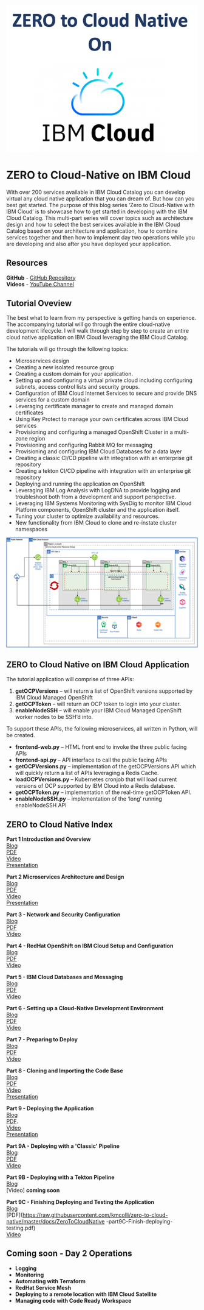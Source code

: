 ![](https://raw.githubusercontent.com/kmcolli/zero-to-cloud-native/master/docs/images/02cn-logo.png)


# ZERO to Cloud-Native on IBM Cloud

With over 200 services available in IBM Cloud Catalog you can develop virtual any cloud native application that you can dream of.  But how can you best get started.  The purpose of this blog series ‘Zero to Cloud-Native with IBM Cloud’ is to showcase how to get started in developing with the IBM Cloud Catalog.  This multi-part series will cover topics such as architecture design and how to select the best services available in the IBM Cloud Catalog based on your architecture and application, how to combine services together and then how to implement day two operations while you are developing and also after you have deployed your application.

## Resources
**GitHub** - [GitHub Repository](https://github.com/kmcolli/zero-to-cloud-native)  
**Videos** - [YouTube Channel](https://www.youtube.com/channel/UCjPMAulESpSRxyxl_tiViJA/videos)   


## Tutorial Oveview
The best what to learn from my perspective is getting hands on experience.  The accompanying tutorial will go through the entire cloud-native development lifecycle.   I will walk through step by step to create an entire cloud native application on IBM Cloud leveraging the IBM Cloud Catalog.   

The tutorials will go through the following topics:  

* Microservices design  
* Creating a new isolated resource group
* Creating a custom domain for your application.  
* Setting up and configuring a virtual private cloud including configuring subnets, access control lists and security groups.  
* Configuration of IBM Cloud Internet Services to secure and provide DNS services for a custom domain  
* Leveraging certificate manager to create and managed domain certificates  
* Using Key Protect to manage your own certificates across IBM Cloud services  
* Provisioning and configuring a managed OpenShift Cluster in a multi-zone region  
* Provisioning and configuring Rabbit MQ for messaging  
* Provisioning and configuring IBM Cloud Databases for a data layer  
* Creating a classic CI/CD pipeline with integration with an enterprise git repository  
* Creating a tekton CI/CD pipeline with integration with an enterprise git repository  
* Deploying and running the application on OpenShift  
* Leveraging IBM Log Analysis with LogDNA to provide logging and troubleshoot both from a development and support perspective.  
* Leveraging IBM Systems Monitoring with SysDig to monitor IBM Cloud Platform components, OpenShift cluster and the application itself.  
* Tuning your cluster to optimize availability and resources.  
* New functionality from IBM Cloud to clone and re-instate cluster namespaces  

![](https://raw.githubusercontent.com/kmcolli/zero-to-cloud-native/master/docs/images/zero-to-cloud-native.png)

## ZERO to Cloud Native on IBM Cloud Application
The tutorial application will comprise of three APIs:  
1)	**getOCPVersions** – will return a list of OpenShift versions supported by IBM Cloud Managed OpenShift  
2)	**getOCPToken** – will return an OCP token to login into your cluster.  
3)	**enableNodeSSH** – will enable your IBM Cloud Managed OpenShift worker nodes to be SSH’d into.  

To support these APIs, the following microservices, all written in Python, will be created.
  
* **frontend-web.py** – HTML front end to invoke the three public facing APIs  
* **frontend-api.py** – API interface to call the public facing APIs   
* **getOCPVersions.py** – implementation of the getOCPVersions API which will quickly return a list of APIs leveraging a Redis Cache.  
* **loadOCPVersions.py** – Kubernetes cronjob that will load current versions of OCP supported by IBM Cloud into a Redis database.   
* **getOCPToken.py** – implementation of the real-time getOCPToken API.  
* **enableNodeSSH.py** – implementation of the ‘long’ running enableNodeSSH API

## ZERO to Cloud Native Index
**Part 1 Introduction and Overview**  
[Blog](https://github.com/kmcolli/zero-to-cloud-native/blob/master/docs/1/1-intro.md)  
[PDF](https://raw.githubusercontent.com/kmcolli/zero-to-cloud-native/master/docs/zero-to-cloud-native-part1-introduction.pdf)   
[Video](<https://youtu.be/Eta09EJ5bvY>)  
[Presentation](https://raw.githubusercontent.com/kmcolli/zero-to-cloud-native/master/docs/ZeroToCloudNative-1-Introduction.pdf)  
   

**Part 2 Microservices Architecture and Design**  
[Blog](https://github.com/kmcolli/zero-to-cloud-native/blob/master/docs/2/2-microservices.md)  
[PDF](https://raw.githubusercontent.com/kmcolli/zero-to-cloud-native/master/docs/zero-to-cloud-native-part2-microservices-design.pdf)    
[Video](<https://youtu.be/UGyIlZfHYok>)  
[Presentation](https://raw.githubusercontent.com/kmcolli/zero-to-cloud-native/master/docs/ZeroToCloudNative-2-microservices.pdf)  

**Part 3 - Network and Security Configuration**  
[Blog](https://github.com/kmcolli/zero-to-cloud-native/blob/master/docs/3/3-network.md)  
[PDF](https://raw.githubusercontent.com/kmcolli/zero-to-cloud-native/master/docs/zero-to-cloud-native-part3-network-and-security-configuration.pdf)  
[Video](<https://youtu.be/xBCjiH0Ud1g>)

**Part 4 - RedHat OpenShift on IBM Cloud Setup and Configuration**  
[Blog](https://github.com/kmcolli/zero-to-cloud-native/blob/master/docs/4/4-openshift.md)  
[PDF](https://raw.githubusercontent.com/kmcolli/zero-to-cloud-native/master/docs/zero-to-cloud-native-part4-openshift.pdf)  
[Video](<https://youtu.be/2oCHWzLPq3M>)

**Part 5 - IBM Cloud Databases and Messaging**  
[Blog](https://github.com/kmcolli/zero-to-cloud-native/blob/master/docs/5/5-dbaas.md)  
[PDF](https://raw.githubusercontent.com/kmcolli/zero-to-cloud-native/master/docs/zero-to-cloud-native-part5-cloud-databases-and-messaging.pdf)  
[Video](<https://youtu.be/Npq3dAtMtI8>) 

**Part 6 - Setting up a Cloud-Native Development Environment**  
[Blog](https://github.com/kmcolli/zero-to-cloud-native/blob/master/docs/6/6-dev.md)  
[PDF](https://raw.githubusercontent.com/kmcolli/zero-to-cloud-native/master/docs/zero-to-cloud-native-part6-setting-up-a-development-environment.pdf)  
[Video](<https://youtu.be/kerMUm_1OsA>)  

**Part 7 - Preparing to Deploy**  
[Blog](https://github.com/kmcolli/zero-to-cloud-native/blob/master/docs/7-code.md)  
[PDF](https://raw.githubusercontent.com/kmcolli/zero-to-cloud-native/master/docs/zero-to-cloud-native-part7-preparing-to-deploy.pdf)  
[Video](<https://youtu.be/irAwcsY7mN8>) 

**Part 8 - Cloning and Importing the Code Base**    
[Blog](https://github.com/kmcolli/zero-to-cloud-native/blob/master/docs/8-codebase.md)  
[PDF](https://raw.githubusercontent.com/kmcolli/zero-to-cloud-native/master/docs/zero-to-cloud-native-part8-cloning-importing-codebase.pdf)  
[Video](<https://youtu.be/61t1548B6UQ>)  
[Presentation](https://raw.githubusercontent.com/kmcolli/zero-to-cloud-native/master/docs/part8-presentation.pdf)

**Part 9 - Deploying the Application**  
[Blog](https://github.com/kmcolli/zero-to-cloud-native/blob/master/docs/9-deploy.md)  
[PDF](https://raw.githubusercontent.com/kmcolli/zero-to-cloud-native/master/docs/zero-to-cloud-native-part9-deploying-the-application.pdf).   
[Video](<https://youtu.be/JF7rxSHYX7U>)  
[Presentation](https://raw.githubusercontent.com/kmcolli/zero-to-cloud-native/master/docs/part9-presentation.pdf) 

**Part 9A - Deploying with a 'Classic' Pipeline**  
[Blog](https://github.com/kmcolli/zero-to-cloud-native/blob/master/docs/9a-classic.md)  
[PDF](https://raw.githubusercontent.com/kmcolli/zero-to-cloud-native/master/docs/zero-to-cloud-native-part9A-creating-classic-pipeline.pdf)  
[Video](<https://youtu.be/CrU5aHtQROc>)

**Part 9B - Deploying with a Tekton Pipeline**  
[Blog](https://raw.githubusercontent.com/kmcolli/zero-to-cloud-native/master/docs/zero-to-cloud-native-part9B-creating-Tekton-Pipeline.pdf)  
[Video]  **coming soon**

**Part 9C - Finishing Deploying and Testing the Application**  
[Blog](https://github.com/kmcolli/zero-to-cloud-native/blob/master/docs/pc-finish.md)  
[PDF](https://raw.githubusercontent.com/kmcolli/zero-to-cloud-native/master/docs/ZeroToCloudNative -part9C-Finish-deploying-testing.pdf)  
[Video](<https://youtu.be/EOzqCQhm7Bc>)

## Coming soon - Day 2 Operations
* **Logging**
* **Monitoring**
* **Automating with Terraform**
* **RedHat Service Mesh**
* **Deploying to a remote location with IBM Cloud Satellite**
* **Managing code with Code Ready Workspace**




